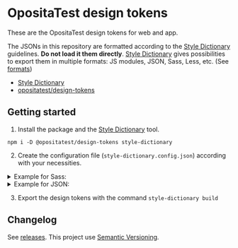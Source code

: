# OpositaTest design tokens

These are the OpositaTest design tokens for web and app.

The JSONs in this repository are formatted according to the [Style Dictionary][sd] guidelines. **Do not load it them directly**. [Style Dictionary][sd] gives possibilities to export them in multiple formats: JS modules, JSON, Sass, Less, etc. (See [formats](https://amzn.github.io/style-dictionary/#/formats))

* [Style Dictionary][sd]
* [opositatest/design-tokens][repo]


## Getting started
1. Install the package and the [Style Dictionary][sd] tool.
```shell
npm i -D @opositatest/design-tokens style-dictionary
```

2. Create the configuration file (`style-dictionary.config.json`) according with your necessities.

<details>
  <summary>Example for Sass:</summary>

```json
{
  "source": ["./tokens/properties/*.json"],
  "platforms": {
    "scss": {
      "transformGroup": "scss",
      "buildPath": "./assets/scss/library/",
      "files": [{
      "destination": "_tokens.scss",
      "format": "scss/variables",
      }]
    }
  }
}
```

</details>


<details>
  <summary>Example for JSON:</summary>

```json
{
  "source": ["./tokens/properties/*.json"],
  "platforms": {
    "json": {
      "transformGroup": "js",
      "buildPath": "./assets/library/",
      "files": [{
      "destination": "_tokens.json",
      "format": "json/flat",
      }]
    }
  }
}
```

</details>

3. Export the design tokens with the command `style-dictionary build`


## Changelog

See [releases][odtr].
This project use [Semantic Versioning][semver].




[sd]: https://amzn.github.io/style-dictionary
[odt]: https://github.com/opositatest/design-tokens/
[odtr]: https://github.com/opositatest/design-tokens/releases
[semver]: https://semver.org/
[repo]: https://github.com/opositatest/design-tokens
